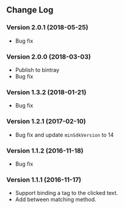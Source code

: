 ## Change Log

### Version 2.0.1 (2018-05-25)
- Bug fix

### Version 2.0.0 (2018-03-03)
- Publish to bintray
- Bug fix

### Version 1.3.2 (2018-01-21)
- Bug fix

### Version 1.2.1 (2017-02-10)
- Bug fix and update `minSdkVersion` to 14

### Version 1.1.2 (2016-11-18)
- Bug fix

### Version 1.1.1 (2016-11-17)
- Support binding a tag to the clicked text.
- Add between matching method.
